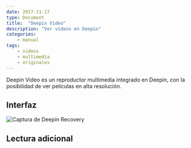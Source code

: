 ```yaml
---
date: 2017-11-17
type: Document
title:  "Deepin Video"
description: "Ver vídeos en Deepin"
categories:
    - manual
tags:
    - videos
    - multimedia
    - originales
---
```


Deepin Video es un reproductor multimedia integrado en Deepin, con la posibilidad de ver películas en alta resolución.

## Interfaz
<div class="row">
    <div class="medium-12 columns t30">
    <img src="{{ site.urlimg }}deepinvideo.png" alt="Captura de Deepin Recovery">
    </div><!-- /.medium-4.columns -->
</div>

## Lectura adicional
